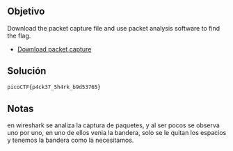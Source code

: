 ## Objetivo 
Download the packet capture file and use packet analysis software to find the flag.

- [Download packet capture](https://artifacts.picoctf.net/c/195/network-dump.flag.pcap)

## Solución
```bash
picoCTF{p4ck37_5h4rk_b9d53765}
```

## Notas
en wireshark se analiza la captura de paquetes, y al ser pocos se observa uno por uno, en uno de ellos venia la bandera, solo se le quitan los espacios y tenemos la bandera como la necesitamos.
